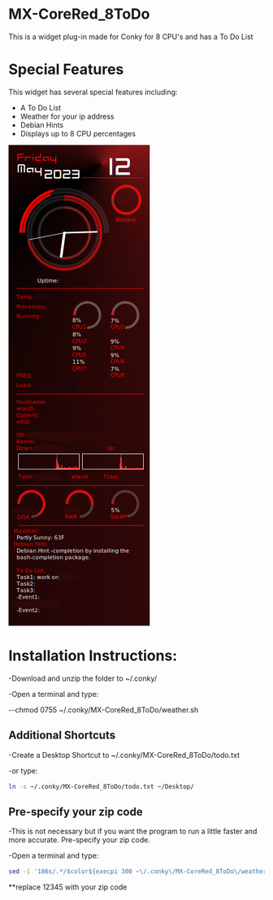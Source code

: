 # MX-CoreRed_8ToDo
This is a widget plug-in made for Conky for 8 CPU's and has a To Do List

# Special Features
This widget has several special features including: 
- A To Do List
- Weather for your ip address
- Debian Hints
- Displays up to 8 CPU percentages


![alt text](https://github.com/AshersPrograms/MX-CoreRed_8ToDo/blob/main/conkyrc2coreRed_8ToDo.png?raw=true)

# Installation Instructions:
-Download and unzip the folder to ~/.conky/

-Open a terminal and type:

--chmod 0755 ~/.conky/MX-CoreRed_8ToDo/weather.sh

## Additional Shortcuts
-Create a Desktop Shortcut to ~/.conky/MX-CoreRed_8ToDo/todo.txt

-or type:
```bash
ln -s ~/.conky/MX-CoreRed_8ToDo/todo.txt ~/Desktop/
```
## Pre-specify your zip code
-This is not necessary but if you want the program to run a little faster and more accurate. Pre-specify your zip code.

-Open a terminal and type:
```bash
sed -i '186s/.*/$color${execpi 300 ~\/.conky\/MX-CoreRed_8ToDo\/weather.sh 12345}/' ~/.conky/MX-CoreRed_8ToDo/conkyrc2coreRed_8ToDo
```
**replace 12345 with your zip code

